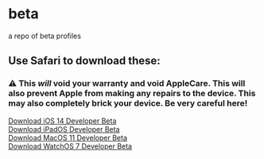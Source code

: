 # beta
a repo of beta profiles

## Use Safari to download these:

### ⚠️ This *will* void your warranty and void AppleCare. This will also prevent Apple from making any repairs to the device. This may also completely brick your device. Be very careful here!

<a id="raw-url" href="https://raw.githubusercontent.com/sarthaktexas/beta/master/iOS_14_Beta_Profile.mobileconfig">Download iOS 14 Developer Beta</a><br>
<a id="raw-url" href="https://raw.githubusercontent.com/sarthaktexas/beta/master/iOS_iPadOS_14_AppleSeed_Profile.mobileconfig">Download iPadOS Developer Beta</a><br>
<a id="raw-url" href="https://raw.githubusercontent.com/sarthaktexas/beta/master/macOSDeveloperBeta16AccessUtility.dmg">Download MacOS 11 Developer Beta</a><br>
<a id="raw-url" href="https://raw.githubusercontent.com/sarthaktexas/beta/master/watchOS_7_Beta_Profile.mobileconfig">Download WatchOS 7 Developer Beta</a><br>
